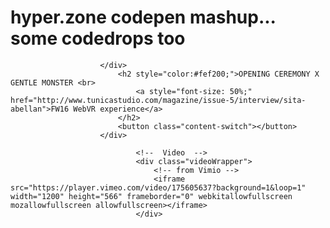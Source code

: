# hyper.zone codepen mashup... some codedrops too
						</div>
							<h2 style="color:#fef200;">OPENING CEREMONY X GENTLE MONSTER <br>
								<a style="font-size: 50%;" href="http://www.tunicastudio.com/magazine/issue-5/interview/sita-abellan">FW16 WebVR experience</a>
							</h2>
							<button class="content-switch"></button>
						</div>
						
								<!--  Video  -->
								<div class="videoWrapper">
									<!-- from Vimio -->
									<iframe src="https://player.vimeo.com/video/175605637?background=1&loop=1" width="1200" height="566" frameborder="0" webkitallowfullscreen mozallowfullscreen allowfullscreen></iframe>
								</div>